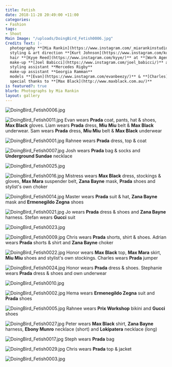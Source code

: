 ```yaml
---
title: Fetish
date: 2018-11-28 20:49:00 +11:00
categories:
- Fashion
tags:
- Shoot
Main Image: "/uploads/DoingBird_Fetish0006.jpg"
Credits Text: |-
  photography **[Mia Rankin](https://www.instagram.com/_miarankinstudio/)**
  styling & art direction **[Kurt Johnson](https://www.instagram.com/kurt__johnson/)**
  hair **[Kyye Reed](https://www.instagram.com/kyye/)** at **[Work Agency](https://www.instagram.com/workagency/)** using **[R&Co](https://www.instagram.com/randco/)**
  make-up **[Joel Babicci](https://www.instagram.com/joel_babicci/)** at **[Work Agency](https://www.instagram.com/workagency/)**  using **[Nars](https://www.instagram.com/narsissist/)** and **[Mecca Cosmetica](https://www.instagram.com/meccacosmetica/)**
  styling assistant **Mercedes Rigby**
  make-up assistant **Georgia Ramman**
  models **[Evan](https://www.instagram.com/evanbeezy/)** & **[Charles](https://www.instagram.com/charleslevi/)** at **[Chadwick](https://www.instagram.com/chadwickmodels/)**, **[Liam](https://www.instagram.com/supremetwink/)**, **[Chris H](https://www.instagram.com/chris_hendric/)** & **[Hema](https://www.instagram.com/hemaricchi/)** at **[Debut](https://www.instagram.com/debutmanagement/)**, **[Ange](https://www.instagram.com/aplusyu/)** & **[Honor](https://www.instagram.com/honorsworld/)** at **[Kult](https://www.instagram.com/kultaustralia/)**, **[Josh](https://www.instagram.com/twinknextdoor/)**, **[Sam](https://www.instagram.com/milkmakesmeshit/)**, **[Steph](https://www.instagram.com/madonna.whore.complex/)**, **[Adrian](https://www.instagram.com/__aak47/)**, **[Rahnee](https://www.instagram.com/blisssster/)**, **[Jo](https://www.instagram.com/capt.sauce/)**. **[Stefan](https://www.instagram.com/kosovka_frajerka/)** & **[Peter](https://www.instagram.com/lover_tits/)**
  special thanks to **[Max Black](http://www.maxblack.com.au/)**
is featured?: true
blurb: Photographs by Mia Rankin
layout: gallery
---
```


![DoingBird_Fetish0006.jpg](/uploads/DoingBird_Fetish0006.jpg)

![DoingBird_Fetish0011.jpg](/uploads/DoingBird_Fetish0011.jpg)
Evan wears **Prada** coat, pants, hat & shoes, **Max Black** gloves. Liam wears **Prada** dress, **Miu Miu** belt & **Max Black** underwear. Sam wears **Prada** dress, **Miu Miu** belt & **Max Black** underwear

![DoingBird_Fetish0001.jpg](/uploads/DoingBird_Fetish0001.jpg)
Rahnee wears **Prada** dress, top & coat

![DoingBird_Fetish0007.jpg](/uploads/DoingBird_Fetish0007.jpg)
Josh wears **Prada** bag & socks and **Underground Sundae** necklace

![DoingBird_Fetish0025.jpg](/uploads/DoingBird_Fetish0025.jpg)

![DoingBird_Fetish0016.jpg](/uploads/DoingBird_Fetish0016.jpg)
Mistress wears **Max Black** dress, stockings & gloves, **Max Mara** suspender belt, **Zana Bayne** mask, **Prada** shoes and stylist's own choker

![DoingBird_Fetish0014.jpg](/uploads/DoingBird_Fetish0014.jpg)
Master wears **Prada** suit & hat, **Zana Bayne** mask and **Ermenegildo Zegna** shoes

![DoingBird_Fetish0021.jpg](/uploads/DoingBird_Fetish0021.jpg)
Jo wears **Prada** dress & shoes and **Zana Bayne** harness. Stefan wears **Gucci** suit

![DoingBird_Fetish0023.jpg](/uploads/DoingBird_Fetish0023.jpg)

![DoingBird_Fetish0009.jpg](/uploads/DoingBird_Fetish0009.jpg)
Chris wears **Prada** shorts, shirt & shoes. Adrian wears **Prada** shorts & shirt and **Zana Bayne** choker

![DoingBird_Fetish0022.jpg](/uploads/DoingBird_Fetish0022.jpg)
Honor wears **Max Black** top, **Max Mara** skirt, **Miu Miu** shoes and stylist's own stockings. Charles wears **Prada** jumper

![DoingBird_Fetish0024.jpg](/uploads/DoingBird_Fetish0024.jpg)
Honor wears **Prada** dress & shoes. Stephanie wears **Prada** dress & shoes and own underwear

![DoingBird_Fetish0010.jpg](/uploads/DoingBird_Fetish0010.jpg)

![DoingBird_Fetish0002.jpg](/uploads/DoingBird_Fetish0002.jpg)
Hema wears **Ermenegildo Zegna** suit and **Prada** shoes

![DoingBird_Fetish0005.jpg](/uploads/DoingBird_Fetish0005.jpg)
Rahnee wears **Prix Workshop** bikini and **Gucci** shoes

![DoingBird_Fetish0027.jpg](/uploads/DoingBird_Fetish0027.jpg)
Peter wears **Max Black** shirt, **Zana Bayne** harness, **Ebony Munro** necklace (short) and **Lokipatera** necklace (long)

![DoingBird_Fetish0017.jpg](/uploads/DoingBird_Fetish0017.jpg)
Steph wears **Prada** bag

![DoingBird_Fetish0029.jpg](/uploads/DoingBird_Fetish0029.jpg)
Chris wears **Prada** top & jacket

![DoingBird_Fetish0003.jpg](/uploads/DoingBird_Fetish0003.jpg)
